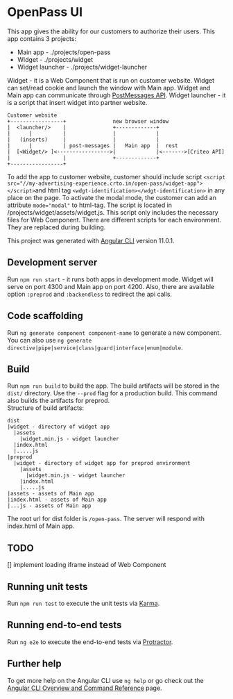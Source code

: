 # OpenPass UI

This app gives the ability for our customers to authorize their users.
This app contains 3 projects:
- Main app - ./projects/open-pass
- Widget - ./projects/widget  
- Widget launcher - ./projects/widget-launcher

Widget - it is a Web Component that is run on customer website. Widget can set/read cookie and launch the window with Main app.
Widget and Main app can communicate through [PostMessages API](https://developer.mozilla.org/en-US/docs/Web/API/Window/postMessage).
Widget launcher - it is a script that insert widget into partner website.

```
Customer website
+-----------------+               new browser window
|  <launcher/>    |               +-------------+ 
|      |          |               |             |
|   (inserts)     |               |             |
|      |          | post-messages |   Main app  |  rest  
|  [<Widget/> ]<----------------->|             |<------->[Criteo API]
|                 |               +-------------+
+-----------------+
```
To add the app to customer website, customer should include script 
`<script src="//my-advertising-experience.crto.in/open-pass/widget-app"></script>`and html tag 
`<wdgt-identification></wdgt-identification>` in any place on the page. 
To activate the modal mode, the customer can add an attribute `mode="modal"` to html-tag. 
The script is located in /projects/widget/assets/widget.js. This script only includes the necessary files for Web Component.
There are different scripts for each environment. They are replaced during building.


This project was generated with [Angular CLI](https://github.com/angular/angular-cli) version 11.0.1.

## Development server
Run `npm run start` - it runs both apps in development mode. Widget will serve on port 4300 and Main app on port 4200.
Also, there are available option `:preprod` and `:backendless` to redirect the api calls.

## Code scaffolding

Run `ng generate component component-name` to generate a new component. You can also use `ng generate directive|pipe|service|class|guard|interface|enum|module`.

## Build

Run `npm run build` to build the app. The build artifacts will be stored in the `dist/` directory. Use the `--prod` flag for a production build.
This command also builds the artifacts for preprod.  
Structure of build artifacts:
```
dist
|widget - directory of widget app
  |assets 
    |widget.min.js - widget launcher
  |index.html
  |.....js
|preprod 
  |widget - directory of widget app for preprod environment
    |assets 
      |widget.min.js - widget launcher
    |index.html
    |.....js
|assets - assets of Main app
|index.html - assets of Main app
|...js - assets of Main app
```

The root url for dist folder is `/open-pass`. The server will respond with index.html of Main app.

## TODO

[] implement loading iframe instead of Web Component

## Running unit tests

Run `npm run test` to execute the unit tests via [Karma](https://karma-runner.github.io).

## Running end-to-end tests

Run `ng e2e` to execute the end-to-end tests via [Protractor](http://www.protractortest.org/).

## Further help

To get more help on the Angular CLI use `ng help` or go check out the [Angular CLI Overview and Command Reference](https://angular.io/cli) page.
